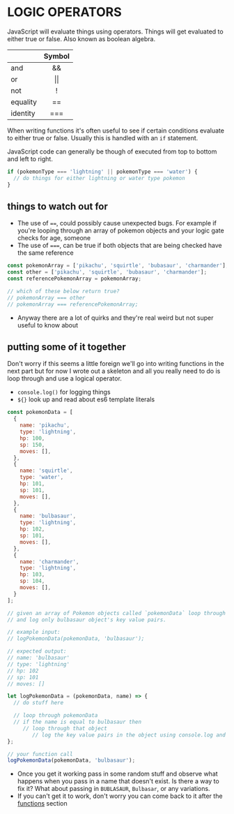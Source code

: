 # LOGIC OPERATORS

JavaScript will evaluate things using operators. Things will get evaluated to either true or false. Also known as boolean algebra.

|               | Symbol           |
| ------------- |:----------------:|
| and           | &&               |
| or            | &#124;&#124;     |
| not           | !                |
| equality      | ==               |
| identity      | ===              |

When writing functions it's often useful to see if certain conditions evaluate to either true or false. Usually this is handled with an `if` statement.

JavaScript code can generally be though of executed from top to bottom and left to right.

```js
if (pokemonType === 'lightning' || pokemonType === 'water') {
  // do things for either lightning or water type pokemon
}
```

## things to watch out for

- The use of `==`, could possibly cause unexpected bugs. For example if you're looping through an array of pokemon objects and your logic gate checks for age, someone
- The use of `===`, can be true if both objects that are being checked have the same reference

```js
const pokemonArray = ['pikachu', 'squirtle', 'bubasaur', 'charmander'];
const other = ['pikachu', 'squirtle', 'bubasaur', 'charmander'];
const referencePokemonArray = pokemonArray;

// which of these below return true?
// pokemonArray === other
// pokemonArray === referencePokemonArray;
```
- Anyway there are a lot of quirks and they're real weird but not super useful to know about

## putting some of it together

Don't worry if this seems a little foreign we'll go into writing functions in the next part but for now I wrote out a skeleton and all you really need to do is loop through and use a logical operator.

- `console.log()` for logging things
- `${}` look up and read about es6 template literals

```js
const pokemonData = [
  {
    name: 'pikachu',
    type: 'lightning',
    hp: 100,
    sp: 150,
    moves: [],
  },
  {
    name: 'squirtle',
    type: 'water',
    hp: 101,
    sp: 101,
    moves: [],
  },
  {
    name: 'bulbasaur',
    type: 'lightning',
    hp: 102,
    sp: 101,
    moves: [],
  },
  {
    name: 'charmander',
    type: 'lightning',
    hp: 103,
    sp: 104,
    moves: [],
  }
];

// given an array of Pokemon objects called `pokemonData` loop through
// and log only bulbasaur object's key value pairs.

// example input:
// logPokemonData(pokemonData, 'bulbasaur');

// expected output:
// name: 'bulbasaur'
// type: 'lightning'
// hp: 102
// sp: 101
// moves: []

let logPokemonData = (pokemonData, name) => {
  // do stuff here

  // loop through pokemonData
  // if the name is equal to bulbasaur then
     // loop through that object
        // log the key value pairs in the object using console.log and template literals
};

// your function call
logPokemonData(pokemonData, 'bulbasaur');
```

- Once you get it working pass in some random stuff and observe what happens when you pass in a name that doesn't exist. Is there a way to fix it? What about passing in `BUBLASAUR`, `Bulbasar`, or any variations.
- If you can't get it to work, don't worry you can come back to it after the [functions](https://github.com/jasonly/JS-what-do-I-do-now/blob/master/03-functions/main.md) section
